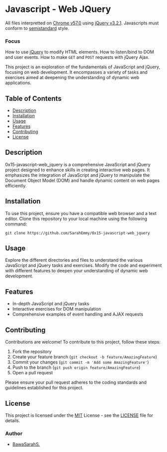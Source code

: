 # Javascript - Web JQuery

All files interpretted on [Chrome v57.0](https://www.google.com/chrome/) using [jQuery v3.2.1](https://code.jquery.com/). Javascripts must conform to [semistandard](https://github.com/Flet/semistandard) style.

### Focus
How to use [jQuery](https://code.jquery.com/) to modify HTML elements. How to listen/bind to DOM and user events. How to make `GET` and `POST` requests with jQuery Ajax.

This project is an exploration of the fundamentals of JavaScript and jQuery, focusing on web development. It encompasses a variety of tasks and exercises aimed at deepening the understanding of dynamic web applications.

## Table of Contents

- [Description](#description)
- [Installation](#installation)
- [Usage](#usage)
- [Features](#features)
- [Contributing](#contributing)
- [License](#license)

## Description

0x15-javascript-web_jquery is a comprehensive JavaScript and jQuery project designed to enhance skills in creating interactive web pages. It emphasizes the integration of JavaScript and jQuery to manipulate the Document Object Model (DOM) and handle dynamic content on web pages efficiently.

## Installation

To use this project, ensure you have a compatible web browser and a text editor. Clone this repository to your local machine using the following command:

```
git clone https://github.com/SarahEmmy/0x15-javascript-web_jquery
```

## Usage

Explore the different directories and files to understand the various JavaScript and jQuery tasks and exercises. Modify the code and experiment with different features to deepen your understanding of dynamic web development. 

## Features

- In-depth JavaScript and jQuery tasks
- Interactive exercises for DOM manipulation
- Comprehensive examples of event handling and AJAX requests

## Contributing

Contributions are welcome! To contribute to this project, follow these steps:

1. Fork the repository
2. Create your feature branch (`git checkout -b feature/AmazingFeature`)
3. Commit your changes (`git commit -m 'Add some AmazingFeature'`)
4. Push to the branch (`git push origin feature/AmazingFeature`)
5. Open a pull request

Please ensure your pull request adheres to the coding standards and guidelines established for this project.

## License

This project is licensed under the [MIT](https://choosealicense.com/licenses/mit/) License - see the [LICENSE](LICENSE) file for details.

### Author
- [BawaSarahS.](https://github.com/SarahEmmy)
